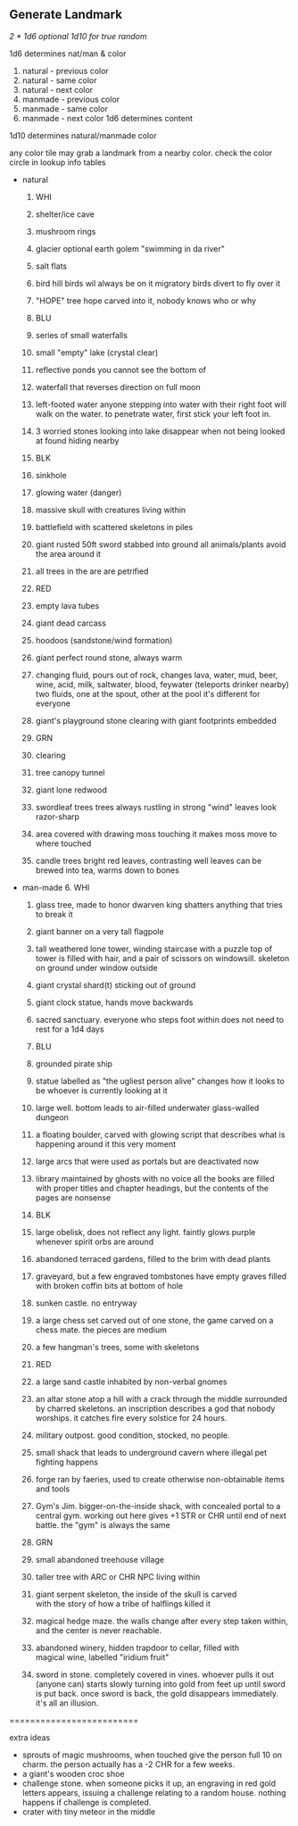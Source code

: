 

## Generate Landmark

_2 * 1d6_
_optional 1d10 for true random_

1d6 determines nat/man & color
1. natural - previous color
2. natural - same color
3. natural - next color
4. manmade - previous color
5. manmade - same color
6. manmade - next color 
1d6 determines content

1d10 determines natural/manmade color

any color tile may grab a landmark from a nearby color.
check the color circle in lookup info tables

* natural
  1. WHI
    1. shelter/ice cave
    2. mushroom rings
    3. glacier
        optional earth golem "swimming in da river"
    4. salt flats
    5. bird hill
      birds wil always be on it
      migratory birds divert to fly over it
    6. "HOPE" tree
        hope carved into it, nobody knows who or why
  
  2. BLU
    1. series of small waterfalls
    2. small "empty" lake (crystal clear)
    3. reflective ponds you cannot see the bottom of
    4. waterfall that reverses direction on full moon
    5. left-footed water
        anyone stepping into water with their right foot
        will walk on the water. to penetrate water, first
        stick your left foot in.
    6. 3 worried stones looking into lake
        disappear when not being looked at
        found hiding nearby

  3. BLK
    1. sinkhole
    2. glowing water (danger)
    3. massive skull with creatures living within
    4. battlefield with scattered skeletons in piles
    5. giant rusted 50ft sword stabbed into ground
        all animals/plants avoid the area around it
    6. all trees in the are are petrified

  4. RED
    1. empty lava tubes
    2. giant dead carcass
    3. hoodoos (sandstone/wind formation)
    4. giant perfect round stone, always warm
    5. changing fluid, pours out of rock, changes
        lava, water, mud, beer, wine, acid, milk, saltwater, blood, feywater (teleports drinker nearby)
        two fluids, one at the spout, other at the pool
        it's different for everyone
    6. giant's playground
        stone clearing with giant footprints embedded

  5. GRN
    1. clearing
    2. tree canopy tunnel
    3. giant lone redwood
    4. swordleaf trees
        trees always rustling in  strong "wind"
        leaves look razor-sharp
    5. area covered with drawing moss
        touching it makes moss move to where touched
    6. candle trees
        bright red leaves, contrasting well
        leaves can be brewed into tea, warms down to bones

* man-made
  6. WHI
    1. glass tree, made to honor dwarven king
        shatters anything that tries to break it
    2. giant banner on a very tall flagpole
    3. tall weathered lone tower, winding staircase with a puzzle
        top of tower is filled with hair, and a pair of scissors on windowsill. skeleton on ground under window outside
    4. giant crystal shard(t) sticking out of ground
    5. giant clock statue, hands move backwards
    6. sacred sanctuary. everyone who steps foot within does not 
        need to rest for a 1d4 days

  7. BLU
    1. grounded pirate ship
    2. statue labelled as "the ugliest person alive"
        changes how it looks to be whoever is currently looking at it
    3. large well. bottom leads to air-filled underwater 
        glass-walled dungeon
    4. a floating boulder, carved with glowing script
        that describes what is happening around it this very moment
    5. large arcs that were used as portals but are deactivated now
    6. library maintained by ghosts with no voice
        all the books are filled with proper titles and chapter
        headings, but the contents of the pages are nonsense

  8. BLK
    1. large obelisk, does not reflect any light. 
        faintly glows purple whenever spirit orbs are around
    2. abandoned terraced gardens, filled to the brim with dead 
        plants
    3. graveyard, but a few engraved tombstones have empty graves
        filled with broken coffin bits at bottom of hole
    4. sunken castle. no entryway
    5. a large chess set carved out of one stone, the game carved
        on a chess mate. the pieces are medium
    6. a few hangman's trees, some with skeletons

  9. RED
    1. a large sand castle inhabited by non-verbal gnomes
    2. an altar stone atop a hill with a crack through the middle
        surrounded by charred skeletons. an inscription describes
        a god that nobody worships. it catches fire every solstice
        for 24 hours.
    3. military outpost. good condition, stocked, no people.
    4. small shack that leads to underground cavern where illegal 
        pet fighting happens
    5. forge ran by faeries, used to create otherwise 
        non-obtainable items and tools
    6. Gym's Jim. bigger-on-the-inside shack, with concealed 
        portal to a central gym. working out here gives +1 STR or CHR until end of next battle. the "gym" is always the same

  10. GRN
    1. small abandoned treehouse village
    2. taller tree with ARC or CHR NPC living within
    3. giant serpent skeleton, the inside of the skull is carved   
        with the story of how a tribe of halflings killed it
    4. magical hedge maze. the walls change after every step taken 
        within, and the center is never reachable.
    5. abandoned winery, hidden trapdoor to cellar, filled with   
        magical wine, labelled "iridium fruit"
    6. sword in stone. completely covered in vines. whoever pulls 
        it out (anyone can) starts slowly turning into gold from feet up until sword is put back. once sword is back, the gold disappears immediately. it's all an illusion.



=========================

extra ideas

* sprouts of magic mushrooms, when touched give the person 
  full 10 on charm. the person actually has a -2 CHR for a few weeks.
* a giant's wooden croc shoe
* challenge stone. when someone picks it up, an engraving in red 
  gold letters appears, issuing a challenge relating to a random house. nothing happens if challenge is completed. 
* crater with tiny meteor in the middle
